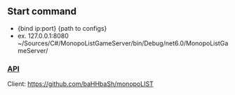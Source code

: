 ## Start command
- {bind ip:port} {path to configs}
- ex. 127.0.0.1:8080 ~/Sources/C#/MonopoListGameServer/bin/Debug/net6.0/MonopoListGameServer/

### [API](../master/ServerAPI.md)


Client: https://github.com/baHHbaSh/monopoLIST
